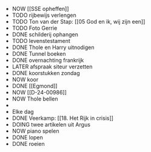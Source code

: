 - NOW [[SSE opheffen]]
- TODO rijbewijs verlengen
- TODO Ton van der Stap: [[05 God en ik, wij zijn een]]
- TODO Foto Gerrie
- DONE schilderij ophangen
- TODO levenstestament
- DONE Thole en Harry uitnodigen
- DONE Tunnel boeken
- DONE overnachting frankrijk
- LATER afspraak siteur verzetten
- DONE koorstukken zondag
- NOW koor
- DONE [[Egmond]]
- NOW [[D-24-00986]]
- NOW Thole bellen
-
- Elke dag
- DONE Veerkamp: [[18. Het Rijk in crisis]]
- DOING twee artikelen uit Argus
- NOW piano spelen
- DONE lopen
- DONE roeien